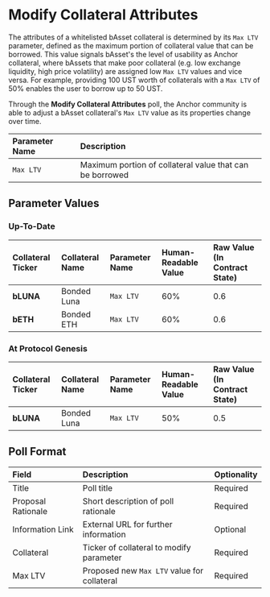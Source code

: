 # Modify Collateral Attributes

The attributes of a whitelisted bAsset collateral is determined by its `Max LTV` parameter, defined as the maximum portion of collateral value that can be borrowed. This value signals bAsset's the level of usability as Anchor collateral, where bAssets that make poor collateral \(e.g. low exchange liquidity, high price volatility\) are assigned low `Max LTV` values and vice versa. For example, providing 100 UST worth of collaterals with a `Max LTV` of 50% enables the user to borrow up to 50 UST.

Through the **Modify Collateral Attributes** poll, the Anchor community is able to adjust a bAsset collateral's `Max LTV` value as its properties change over time.

| Parameter Name | Description |
| :--- | :--- |
| `Max LTV` | Maximum portion of collateral value that can be borrowed |

## Parameter Values

### Up-To-Date

| Collateral Ticker | Collateral Name | Parameter Name | Human-Readable Value | Raw Value \(In Contract State\) |
| :--- | :--- | :--- | :--- | :--- |
| **bLUNA** | Bonded Luna | `Max LTV` | 60% | 0.6 |
| **bETH** | Bonded ETH | `Max LTV` | 60% | 0.6 |

### At Protocol Genesis

| Collateral Ticker | Collateral Name | Parameter Name | Human-Readable Value | Raw Value \(In Contract State\) |
| :--- | :--- | :--- | :--- | :--- |
| **bLUNA** | Bonded Luna | `Max LTV` | 50% | 0.5 |

## Poll Format

| Field | Description | Optionality |
| :--- | :--- | :--- |
| Title | Poll title | Required |
| Proposal Rationale | Short description of poll rationale | Required |
| Information Link | External URL for further information | Optional |
| Collateral | Ticker of collateral to modify parameter | Required |
| Max LTV | Proposed new `Max LTV` value for collateral | Required |

